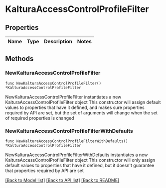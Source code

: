 # KalturaAccessControlProfileFilter

## Properties

Name | Type | Description | Notes
------------ | ------------- | ------------- | -------------

## Methods

### NewKalturaAccessControlProfileFilter

`func NewKalturaAccessControlProfileFilter() *KalturaAccessControlProfileFilter`

NewKalturaAccessControlProfileFilter instantiates a new KalturaAccessControlProfileFilter object
This constructor will assign default values to properties that have it defined,
and makes sure properties required by API are set, but the set of arguments
will change when the set of required properties is changed

### NewKalturaAccessControlProfileFilterWithDefaults

`func NewKalturaAccessControlProfileFilterWithDefaults() *KalturaAccessControlProfileFilter`

NewKalturaAccessControlProfileFilterWithDefaults instantiates a new KalturaAccessControlProfileFilter object
This constructor will only assign default values to properties that have it defined,
but it doesn't guarantee that properties required by API are set


[[Back to Model list]](../README.md#documentation-for-models) [[Back to API list]](../README.md#documentation-for-api-endpoints) [[Back to README]](../README.md)


